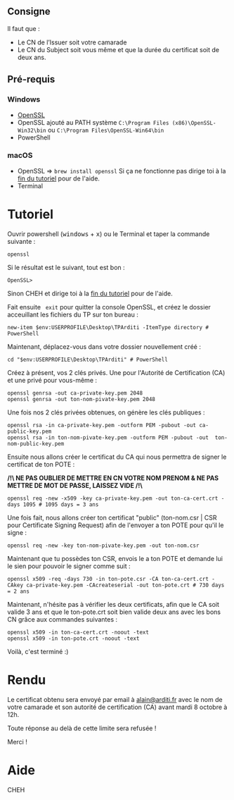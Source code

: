 ## Consigne
Il faut que :
 - Le CN de l’Issuer soit votre camarade
 - Le CN du Subject soit vous même et que la durée du certificat soit de deux ans.

## Pré-requis
### Windows
- [OpenSSL](https://slproweb.com/download/Win64OpenSSL-1_1_1d.exe)
- OpenSSL ajouté au PATH système ```C:\Program Files (x86)\OpenSSL-Win32\bin``` ou ```C:\Program Files\OpenSSL-Win64\bin```
- PowerShell

### macOS
- OpenSSL => ```brew install openssl``` Si ça ne fonctionne pas dirige toi à la <a href="#aide">fin du tutoriel</a> pour de l'aide.
- Terminal

# Tutoriel
Ouvrir powershell (<kbd>windows</kbd> + <kbd>x</kbd>) ou le Terminal et taper la commande suivante :
```
openssl
```
Si le résultat est le suivant, tout est bon : 
```
OpenSSL>
```
Sinon CHEH et dirige toi à la <a href="#aide">fin du tutoriel</a> pour de l'aide.

Fait ensuite ``` exit``` pour quitter la console OpenSSL, et créez le dossier acceuillant les fichiers du TP sur ton bureau : 
```
new-item $env:USERPROFILE\Desktop\TPArditi -ItemType directory # PowerShell
```
Maintenant, déplacez-vous dans votre dossier nouvellement créé :
```
cd "$env:USERPROFILE\Desktop\TPArditi" # PowerShell
```
Créez à présent, vos 2 clés privés. Une pour l'Autorité de Certification (CA) et une privé pour vous-même :
```
openssl genrsa -out ca-private-key.pem 2048
openssl genrsa -out ton-nom-pivate-key.pem 2048
```
Une fois nos 2 clés privées obtenues, on génère les clés publiques :
```
openssl rsa -in ca-private-key.pem -outform PEM -pubout -out ca-public-key.pem
openssl rsa -in ton-nom-pivate-key.pem -outform PEM -pubout -out  ton-nom-public-key.pem
```
Ensuite nous allons créer le certificat du CA qui nous permettra de signer le certificat de ton POTE :

**/!\ NE PAS OUBLIER DE METTRE EN CN VOTRE NOM PRENOM & NE PAS METTRE DE MOT DE PASSE, LAISSEZ VIDE /!\\**
```
openssl req -new -x509 -key ca-private-key.pem -out ton-ca-cert.crt -days 1095 # 1095 days = 3 ans
```
Une fois fait, nous allons créer ton certificat "public" (ton-nom.csr | CSR pour Certificate Signing Request) afin de l'envoyer a ton POTE pour qu'il le signe :
```
openssl req -new -key ton-nom-pivate-key.pem -out ton-nom.csr
```
Maintenant que tu possèdes ton CSR, envois le a ton POTE et demande lui le sien pour pouvoir le signer comme suit :
```
openssl x509 -req -days 730 -in ton-pote.csr -CA ton-ca-cert.crt -CAkey ca-private-key.pem -CAcreateserial -out ton-pote.crt # 730 days = 2 ans
```
Maintenant, n'hésite pas à vérifier les deux certificats, afin que le CA soit valide 3 ans et que le ton-pote.crt soit bien valide deux ans avec les bons CN grâce aux commandes suivantes :
```
openssl x509 -in ton-ca-cert.crt -noout -text
openssl x509 -in ton-pote.crt -noout -text
```
Voilà, c'est terminé :)

# Rendu
Le certificat obtenu sera envoyé par email à <alain@arditi.fr> avec le nom de votre camarade
et son autorité de certification (CA) avant mardi 8 octobre à 12h.

Toute réponse au delà de cette limite sera refusée !

Merci !

# Aide
CHEH
